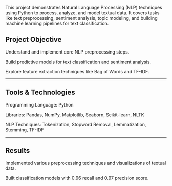 This project demonstrates Natural Language Processing (NLP) techniques using Python to process, analyze, and model textual data. It covers tasks like text preprocessing, sentiment analysis, topic modeling, and building machine learning pipelines for text classification.

## Project Objective
Understand and implement core NLP preprocessing steps.

Build predictive models for text classification and sentiment analysis.

Explore feature extraction techniques like Bag of Words and TF-IDF.

---

## Tools & Technologies
Programming Language: Python

Libraries: Pandas, NumPy, Matplotlib, Seaborn, Scikit-learn, NLTK

NLP Techniques: Tokenization, Stopword Removal, Lemmatization, Stemming, TF-IDF

---

## Results
Implemented various preprocessing techniques and visualizations of textual data.

Built classification models with 0.96 recall and 0.97 precision score.


